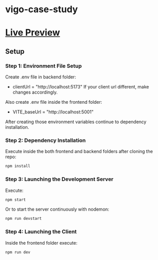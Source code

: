 # vigo-case-study

# [Live Preview](https://vigo-case-study-client.onrender.com/)

## Setup

### Step 1: Environment File Setup

Create .env file in backend folder:

- clientUrl = "http://localhost:5173" If your client url different, make changes accordingly.

Also create .env file inside the frontend folder:

- VITE_baseUrl = "http://localhost:5001"

After creating those environment variables continue to dependency installation.

### Step 2: Dependency Installation

Execute inside the both frontend and backend folders after cloning the repo:

```sh
npm install
```

### Step 3: Launching the Development Server

Execute:

```sh
npm start
```

Or to start the server continuously with nodemon:

```sh
npm run devstart
```

### Step 4: Launching the Client

Inside the frontend folder execute:

```sh
npm run dev
```